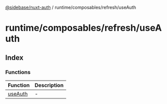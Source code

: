 [@sidebase/nuxt-auth](../../../../index.md) / runtime/composables/refresh/useAuth

# runtime/composables/refresh/useAuth

## Index

### Functions

| Function | Description |
| ------ | ------ |
| [useAuth](functions/useAuth.md) | - |
